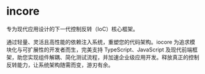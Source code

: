 # incore

专为现代应用设计的下一代控制反转（IoC）核心框架。

通过轻量、灵活且高性能的依赖注入系统，重塑您的代码架构。​iocore 为追求模块化与可扩展性的开发者而生，完美支持 TypeScript、JavaScript 及现代前端框架，助您实现组件解耦、简化测试流程，并加速企业级应用开发。释放真正的控制反转能力，让系统架构随需而变，游刃有余。

